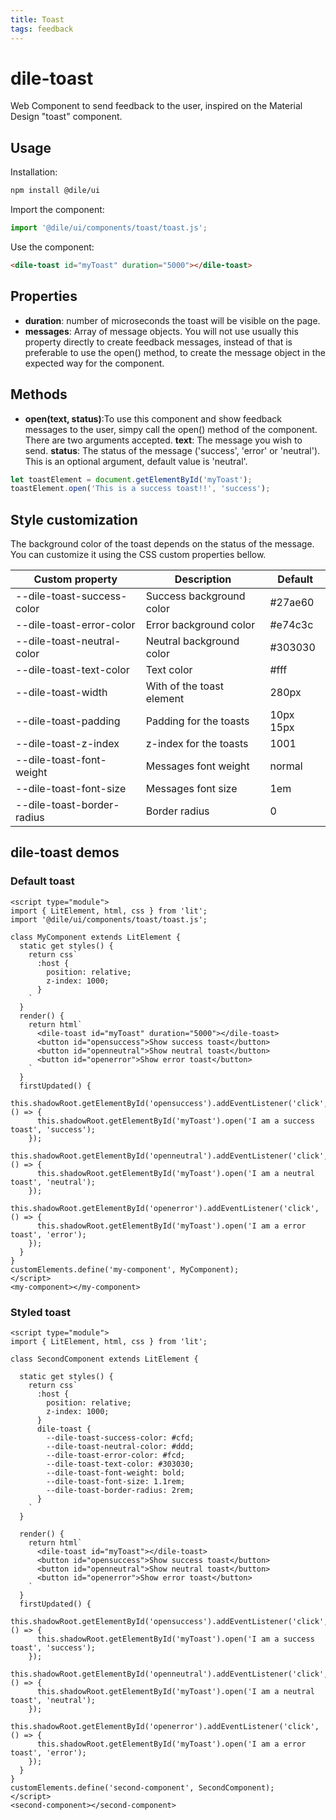 ```yaml
---
title: Toast
tags: feedback
---
```


# dile-toast

Web Component to send feedback to the user, inspired on the Material Design "toast" component.

## Usage

Installation:

```bash
npm install @dile/ui
```

Import the component:

```javascript
import '@dile/ui/components/toast/toast.js';
```

Use the component:

```html
<dile-toast id="myToast" duration="5000"></dile-toast>
```

## Properties

- **duration**: number of microseconds the toast will be visible on the page.
- **messages**: Array of message objects. You will not use usually this property directly to create feedback messages, instead of that is preferable to use the open() method, to create the message object in the expected way for the component.

## Methods

- **open(text, status)**:To use this component and show feedback messages to the user, simpy call the open() method of the component. There are two arguments accepted. **text**: The message you wish to send. **status**: The status of the message ('success', 'error' or 'neutral'). This is an optional argument, default value is 'neutral'.

```javascript
let toastElement = document.getElementById('myToast');
toastElement.open('This is a success toast!!', 'success');
```

## Style customization

The background color of the toast depends on the status of the message. You can customize it using the CSS custom properties bellow.

Custom property | Description | Default
----------------|-------------|---------
--dile-toast-success-color | Success background color | #27ae60
--dile-toast-error-color | Error background color | #e74c3c
--dile-toast-neutral-color | Neutral background color | #303030
--dile-toast-text-color | Text color | #fff
--dile-toast-width | With of the toast element | 280px
--dile-toast-padding | Padding for the toasts | 10px 15px
--dile-toast-z-index | z-index for the toasts | 1001
--dile-toast-font-weight | Messages font weight | normal
--dile-toast-font-size | Messages font size | 1em
--dile-toast-border-radius | Border radius | 0

## dile-toast demos

### Default toast

```html:preview
<script type="module">
import { LitElement, html, css } from 'lit';
import '@dile/ui/components/toast/toast.js';

class MyComponent extends LitElement {
  static get styles() {
    return css`
      :host {
        position: relative;
        z-index: 1000;
      }
    `
  }
  render() {
    return html`
      <dile-toast id="myToast" duration="5000"></dile-toast>
      <button id="opensuccess">Show success toast</button>
      <button id="openneutral">Show neutral toast</button>
      <button id="openerror">Show error toast</button>
    `
  }
  firstUpdated() {
    this.shadowRoot.getElementById('opensuccess').addEventListener('click', () => {
      this.shadowRoot.getElementById('myToast').open('I am a success toast', 'success');
    });
    this.shadowRoot.getElementById('openneutral').addEventListener('click', () => {
      this.shadowRoot.getElementById('myToast').open('I am a neutral toast', 'neutral');
    });
    this.shadowRoot.getElementById('openerror').addEventListener('click', () => {
      this.shadowRoot.getElementById('myToast').open('I am a error toast', 'error');
    });
  }
}
customElements.define('my-component', MyComponent);
</script>
<my-component></my-component>
```

### Styled toast

```html:preview
<script type="module">
import { LitElement, html, css } from 'lit';

class SecondComponent extends LitElement {
  
  static get styles() {
    return css`
      :host {
        position: relative;
        z-index: 1000;
      }
      dile-toast {
        --dile-toast-success-color: #cfd;
        --dile-toast-neutral-color: #ddd;
        --dile-toast-error-color: #fcd;
        --dile-toast-text-color: #303030;
        --dile-toast-font-weight: bold;
        --dile-toast-font-size: 1.1rem;
        --dile-toast-border-radius: 2rem;
      }
    `
  }

  render() {
    return html`
      <dile-toast id="myToast"></dile-toast>
      <button id="opensuccess">Show success toast</button>
      <button id="openneutral">Show neutral toast</button>
      <button id="openerror">Show error toast</button>
    `
  }
  firstUpdated() {
    this.shadowRoot.getElementById('opensuccess').addEventListener('click', () => {
      this.shadowRoot.getElementById('myToast').open('I am a success toast', 'success');
    });
    this.shadowRoot.getElementById('openneutral').addEventListener('click', () => {
      this.shadowRoot.getElementById('myToast').open('I am a neutral toast', 'neutral');
    });
    this.shadowRoot.getElementById('openerror').addEventListener('click', () => {
      this.shadowRoot.getElementById('myToast').open('I am a error toast', 'error');
    });
  }
}
customElements.define('second-component', SecondComponent);
</script>
<second-component></second-component>
```